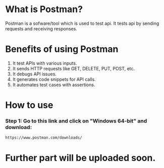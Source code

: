 # What is Postman?

Postman is a sofware/tool which is used to test api. It tests api by sending requests and receiving responses.

# Benefits of using Postman

1. It test APIs with various inputs.
2. It sends HTTP requests like GET, DELETE, PUT, POST, etc.
3. It debugs API issues.
4. It generates code snippets for API calls.
5. It automates test cases with assertions.

# How to use

### Step 1: Go to this link and click on "Windows 64-bit" and download:
    https://www.postman.com/downloads/

# Further part will be uploaded soon.

